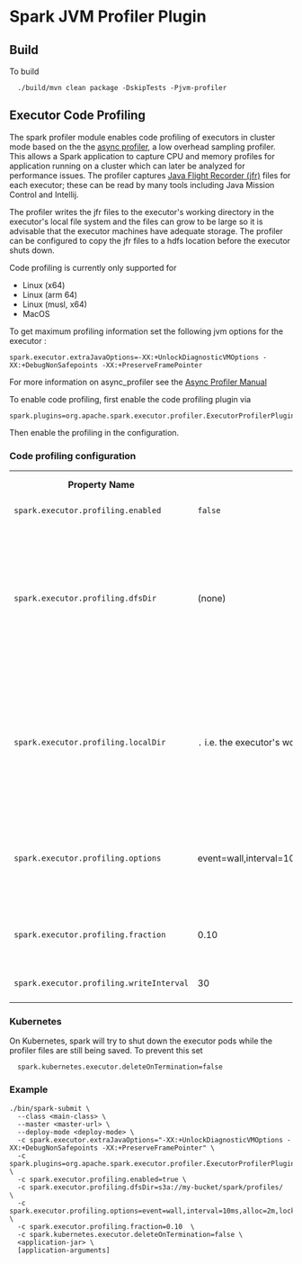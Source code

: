 # Spark JVM Profiler Plugin

## Build

To build
```
  ./build/mvn clean package -DskipTests -Pjvm-profiler
```

## Executor Code Profiling

The spark profiler module enables code profiling of executors in cluster mode based on the the [async profiler](https://github.com/async-profiler/async-profiler/blob/v2.10/README.md), a low overhead sampling profiler. This allows a Spark application to capture CPU and memory profiles for application running on a cluster which can later be analyzed for performance issues. The profiler captures [Java Flight Recorder (jfr)](https://access.redhat.com/documentation/es-es/red_hat_build_of_openjdk/17/html/using_jdk_flight_recorder_with_red_hat_build_of_openjdk/openjdk-flight-recorded-overview) files for each executor; these can be read by many tools including Java Mission Control and Intellij.

The profiler writes the jfr files to the executor's working directory in the executor's local file system and the files can grow to be large so it is advisable that the executor machines have adequate storage. The profiler can be configured to copy the jfr files to a hdfs location before the executor shuts down.

Code profiling is currently only supported for

*   Linux (x64)
*   Linux (arm 64)
*   Linux (musl, x64)
*   MacOS

To get maximum profiling information set the following jvm options for the executor :

```
spark.executor.extraJavaOptions=-XX:+UnlockDiagnosticVMOptions -XX:+DebugNonSafepoints -XX:+PreserveFramePointer
```

For more information on async_profiler see the [Async Profiler Manual](https://krzysztofslusarski.github.io/2022/12/12/async-manual.html)


To enable code profiling, first enable the code profiling plugin via

```
spark.plugins=org.apache.spark.executor.profiler.ExecutorProfilerPlugin
```

Then enable the profiling in the configuration.


### Code profiling configuration

<table class="spark-config">
<tr><th>Property Name</th><th>Default</th><th>Meaning</th><th>Since Version</th></tr>
<tr>
  <td><code>spark.executor.profiling.enabled</code></td>
  <td><code>false</code></td>
  <td>
    If true, will enable code profiling
  </td>
  <td>4.0.0</td>
</tr>
<tr>
  <td><code>spark.executor.profiling.dfsDir</code></td>
  <td>(none)</td>
  <td>
      An HDFS compatible path to which the profiler's output files are copied. The output files will be written as <i>dfsDir/application_id/profile-appname-exec-executor_id.jfr</i> <br/>
      If no <i>dfsDir</i> is specified then the files are not copied over. Users should ensure there is sufficient disk space available otherwise it may lead to corrupt jfr files.
  </td>
  <td>4.0.0</td>
</tr>
<tr>
  <td><code>spark.executor.profiling.localDir</code></td>
  <td><code>.</code> i.e. the executor's working dir</td>
  <td>
   The local directory in the executor container to write the jfr files to. If not specified the file will be written to the executor's working directory. Users should ensure there is sufficient disk space available on the system as running out of space may result in corrupt jfr file and even cause jobs to fail on systems like K8s.  
  </td>
  <td>4.0.0</td>
</tr>
<tr>
  <td><code>spark.executor.profiling.options</code></td>
  <td>event=wall,interval=10ms,alloc=2m,lock=10ms,chunktime=300s</td>
  <td>
      Options to pass to the profiler. Detailed options are documented in the comments here:
      <a href="https://github.com/async-profiler/async-profiler/blob/32601bccd9e49adda9510a2ed79d142ac6ef0ff9/src/arguments.cpp#L52">Profiler arguments</a>.  
       Note that the options to start, stop, specify output format, and output file do not have to be specified.
  </td>
  <td>4.0.0</td>
</tr>
<tr>
  <td><code>spark.executor.profiling.fraction</code></td>
  <td>0.10</td>
  <td>
    The fraction of executors on which to enable code profiling. The executors to be profiled are picked at random.
  </td>
  <td>4.0.0</td>
</tr>
<tr>
  <td><code>spark.executor.profiling.writeInterval</code></td>
  <td>30</td>
  <td>
    Time interval, in seconds, after which the profiler output will be synced to dfs.
  </td>
  <td>4.0.0</td>
</tr>
</table>

### Kubernetes
On Kubernetes, spark will try to shut down the executor pods while the profiler files are still being saved. To prevent this set
```
  spark.kubernetes.executor.deleteOnTermination=false
```

### Example
```
./bin/spark-submit \
  --class <main-class> \
  --master <master-url> \
  --deploy-mode <deploy-mode> \
  -c spark.executor.extraJavaOptions="-XX:+UnlockDiagnosticVMOptions -XX:+DebugNonSafepoints -XX:+PreserveFramePointer" \
  -c spark.plugins=org.apache.spark.executor.profiler.ExecutorProfilerPlugin \
  -c spark.executor.profiling.enabled=true \
  -c spark.executor.profiling.dfsDir=s3a://my-bucket/spark/profiles/  \
  -c spark.executor.profiling.options=event=wall,interval=10ms,alloc=2m,lock=10ms,chunktime=300s \
  -c spark.executor.profiling.fraction=0.10  \
  -c spark.kubernetes.executor.deleteOnTermination=false \
  <application-jar> \
  [application-arguments]
```
